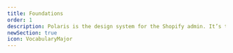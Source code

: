 ```yaml
---
title: Foundations
order: 1
description: Polaris is the design system for the Shopify admin. It’s the shared language that guides how we build high-quality merchant experiences.
newSection: true
icon: VocabularyMajor
---
```

